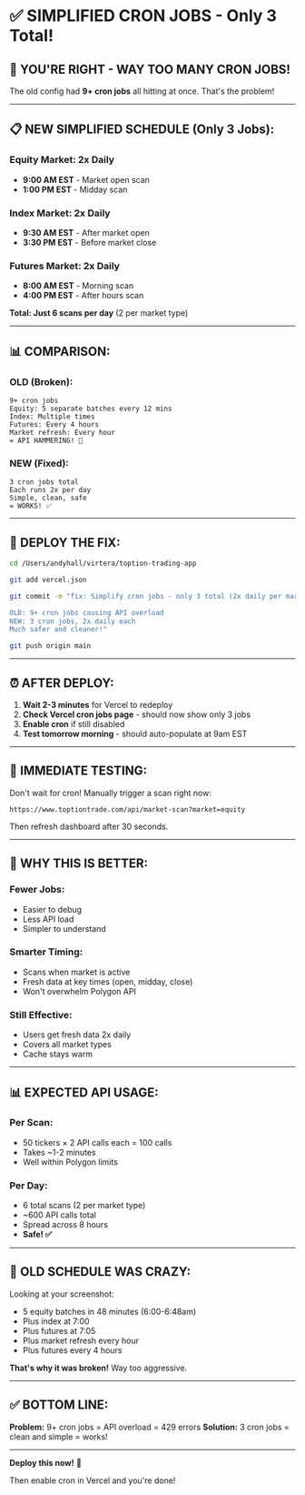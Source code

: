 # ✅ SIMPLIFIED CRON JOBS - Only 3 Total!

## 🎯 **YOU'RE RIGHT - WAY TOO MANY CRON JOBS!**

The old config had **9+ cron jobs** all hitting at once. That's the problem!

---

## 📋 **NEW SIMPLIFIED SCHEDULE (Only 3 Jobs):**

### **Equity Market: 2x Daily**
- **9:00 AM EST** - Market open scan
- **1:00 PM EST** - Midday scan

### **Index Market: 2x Daily**
- **9:30 AM EST** - After market open
- **3:30 PM EST** - Before market close

### **Futures Market: 2x Daily**
- **8:00 AM EST** - Morning scan
- **4:00 PM EST** - After hours scan

**Total: Just 6 scans per day** (2 per market type)

---

## 📊 **COMPARISON:**

### **OLD (Broken):**
```
9+ cron jobs
Equity: 5 separate batches every 12 mins
Index: Multiple times
Futures: Every 4 hours
Market refresh: Every hour
= API HAMMERING! 🚨
```

### **NEW (Fixed):**
```
3 cron jobs total
Each runs 2x per day
Simple, clean, safe
= WORKS! ✅
```

---

## 🚀 **DEPLOY THE FIX:**

```bash
cd /Users/andyhall/virtera/toption-trading-app

git add vercel.json

git commit -m "fix: Simplify cron jobs - only 3 total (2x daily per market)

OLD: 9+ cron jobs causing API overload
NEW: 3 cron jobs, 2x daily each
Much safer and cleaner!"

git push origin main
```

---

## ⏰ **AFTER DEPLOY:**

1. **Wait 2-3 minutes** for Vercel to redeploy
2. **Check Vercel cron jobs page** - should now show only 3 jobs
3. **Enable cron** if still disabled
4. **Test tomorrow morning** - should auto-populate at 9am EST

---

## 🧪 **IMMEDIATE TESTING:**

Don't wait for cron! Manually trigger a scan right now:

```
https://www.toptiontrade.com/api/market-scan?market=equity
```

Then refresh dashboard after 30 seconds.

---

## 🎯 **WHY THIS IS BETTER:**

### **Fewer Jobs:**
- Easier to debug
- Less API load
- Simpler to understand

### **Smarter Timing:**
- Scans when market is active
- Fresh data at key times (open, midday, close)
- Won't overwhelm Polygon API

### **Still Effective:**
- Users get fresh data 2x daily
- Covers all market types
- Cache stays warm

---

## 📊 **EXPECTED API USAGE:**

### **Per Scan:**
- 50 tickers × 2 API calls each = 100 calls
- Takes ~1-2 minutes
- Well within Polygon limits

### **Per Day:**
- 6 total scans (2 per market type)
- ~600 API calls total
- Spread across 8 hours
- **Safe! ✅**

---

## 🚨 **OLD SCHEDULE WAS CRAZY:**

Looking at your screenshot:
- 5 equity batches in 48 minutes (6:00-6:48am)
- Plus index at 7:00
- Plus futures at 7:05
- Plus market refresh every hour
- Plus futures every 4 hours

**That's why it was broken!** Way too aggressive.

---

## ✅ **BOTTOM LINE:**

**Problem:** 9+ cron jobs = API overload = 429 errors
**Solution:** 3 cron jobs = clean and simple = works!

---

**Deploy this now!** 🚀

Then enable cron in Vercel and you're done!

